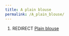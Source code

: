 ```yaml
---
title: A plain blouse
permalink: /A_plain_blouse/
---
```


1.  REDIRECT [Plain blouse](Plain_blouse "wikilink")